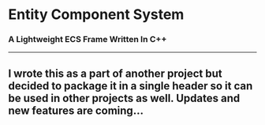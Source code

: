 # Entity Component System
### A Lightweight ECS Frame Written In C++
---
I wrote this as a part of another project but decided to package it in a single header so it can be used in other projects as well.
Updates and new features are coming...
---
